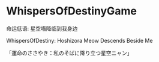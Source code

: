# WhispersOfDestinyGame

命运低语: 星空喵降临到我身边

WhispersOfDestiny: Hoshizora Meow Descends Beside Me

「運命のささやき：私のそばに降り立つ星空ニャン」
